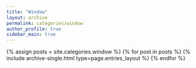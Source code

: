 ```yaml
---
title: "Window"
layout: archive
permalink: categories/window
author_profile: true
sidebar_main: true
---
```


{% assign posts = site.categories.window %}
{% for post in posts %} {% include archive-single.html type=page.entries_layout %} {% endfor %}